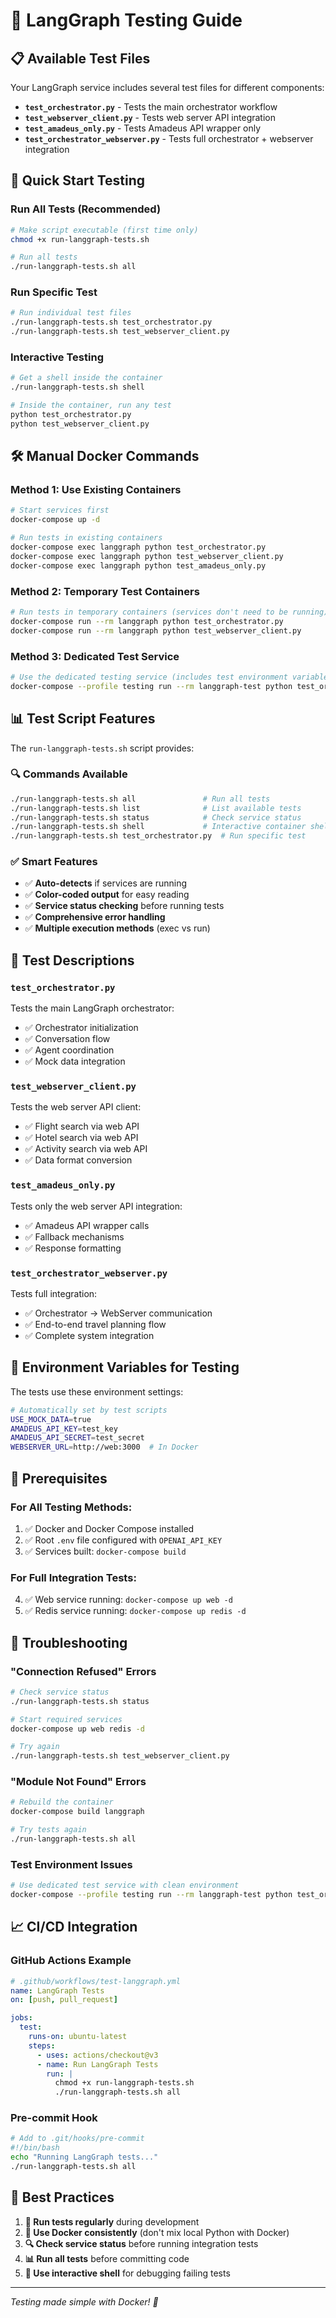 # 🧪 LangGraph Testing Guide

## 📋 **Available Test Files**

Your LangGraph service includes several test files for different components:

- **`test_orchestrator.py`** - Tests the main orchestrator workflow
- **`test_webserver_client.py`** - Tests web server API integration
- **`test_amadeus_only.py`** - Tests Amadeus API wrapper only
- **`test_orchestrator_webserver.py`** - Tests full orchestrator + webserver integration

## 🚀 **Quick Start Testing**

### **Run All Tests** (Recommended)
```bash
# Make script executable (first time only)
chmod +x run-langgraph-tests.sh

# Run all tests
./run-langgraph-tests.sh all
```

### **Run Specific Test**
```bash
# Run individual test files
./run-langgraph-tests.sh test_orchestrator.py
./run-langgraph-tests.sh test_webserver_client.py
```

### **Interactive Testing**
```bash
# Get a shell inside the container
./run-langgraph-tests.sh shell

# Inside the container, run any test
python test_orchestrator.py
python test_webserver_client.py
```

## 🛠️ **Manual Docker Commands**

### **Method 1: Use Existing Containers**
```bash
# Start services first
docker-compose up -d

# Run tests in existing containers
docker-compose exec langgraph python test_orchestrator.py
docker-compose exec langgraph python test_webserver_client.py
docker-compose exec langgraph python test_amadeus_only.py
```

### **Method 2: Temporary Test Containers**
```bash
# Run tests in temporary containers (services don't need to be running)
docker-compose run --rm langgraph python test_orchestrator.py
docker-compose run --rm langgraph python test_webserver_client.py
```

### **Method 3: Dedicated Test Service**
```bash
# Use the dedicated testing service (includes test environment variables)
docker-compose --profile testing run --rm langgraph-test python test_orchestrator.py
```

## 📊 **Test Script Features**

The `run-langgraph-tests.sh` script provides:

### **🔍 Commands Available**
```bash
./run-langgraph-tests.sh all               # Run all tests
./run-langgraph-tests.sh list              # List available tests  
./run-langgraph-tests.sh status            # Check service status
./run-langgraph-tests.sh shell             # Interactive container shell
./run-langgraph-tests.sh test_orchestrator.py  # Run specific test
```

### **✅ Smart Features**
- ✅ **Auto-detects** if services are running
- ✅ **Color-coded output** for easy reading
- ✅ **Service status checking** before running tests
- ✅ **Comprehensive error handling**
- ✅ **Multiple execution methods** (exec vs run)

## 🎯 **Test Descriptions**

### **`test_orchestrator.py`**
Tests the main LangGraph orchestrator:
- ✅ Orchestrator initialization
- ✅ Conversation flow
- ✅ Agent coordination
- ✅ Mock data integration

### **`test_webserver_client.py`**
Tests the web server API client:
- ✅ Flight search via web API
- ✅ Hotel search via web API
- ✅ Activity search via web API
- ✅ Data format conversion

### **`test_amadeus_only.py`**
Tests only the web server API integration:
- ✅ Amadeus API wrapper calls
- ✅ Fallback mechanisms
- ✅ Response formatting

### **`test_orchestrator_webserver.py`**
Tests full integration:
- ✅ Orchestrator → WebServer communication
- ✅ End-to-end travel planning flow
- ✅ Complete system integration

## 🔧 **Environment Variables for Testing**

The tests use these environment settings:
```bash
# Automatically set by test scripts
USE_MOCK_DATA=true
AMADEUS_API_KEY=test_key
AMADEUS_API_SECRET=test_secret
WEBSERVER_URL=http://web:3000  # In Docker
```

## 🚨 **Prerequisites**

### **For All Testing Methods:**
1. ✅ Docker and Docker Compose installed
2. ✅ Root `.env` file configured with `OPENAI_API_KEY`
3. ✅ Services built: `docker-compose build`

### **For Full Integration Tests:**
4. ✅ Web service running: `docker-compose up web -d`
5. ✅ Redis service running: `docker-compose up redis -d`

## 🎯 **Troubleshooting**

### **"Connection Refused" Errors**
```bash
# Check service status
./run-langgraph-tests.sh status

# Start required services
docker-compose up web redis -d

# Try again
./run-langgraph-tests.sh test_webserver_client.py
```

### **"Module Not Found" Errors**
```bash
# Rebuild the container
docker-compose build langgraph

# Try tests again
./run-langgraph-tests.sh all
```

### **Test Environment Issues**
```bash
# Use dedicated test service with clean environment
docker-compose --profile testing run --rm langgraph-test python test_orchestrator.py
```

## 📈 **CI/CD Integration**

### **GitHub Actions Example**
```yaml
# .github/workflows/test-langgraph.yml
name: LangGraph Tests
on: [push, pull_request]

jobs:
  test:
    runs-on: ubuntu-latest
    steps:
      - uses: actions/checkout@v3
      - name: Run LangGraph Tests
        run: |
          chmod +x run-langgraph-tests.sh
          ./run-langgraph-tests.sh all
```

### **Pre-commit Hook**
```bash
# Add to .git/hooks/pre-commit
#!/bin/bash
echo "Running LangGraph tests..."
./run-langgraph-tests.sh all
```

## 🎉 **Best Practices**

1. **🔄 Run tests regularly** during development
2. **🐳 Use Docker consistently** (don't mix local Python with Docker)
3. **🔍 Check service status** before running integration tests
4. **📊 Run all tests** before committing code
5. **🧪 Use interactive shell** for debugging failing tests

---

*Testing made simple with Docker! 🚀* 